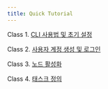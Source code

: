 ```yaml
---
title: Quick Tutorial
---
```


Class 1. [CLI 사용법 및 초기 설정](QuickTutorial1.md)

Class 2. [사용자 계정 생성 및 로그인](QuickTutorial2.md)

Class 3. [노드 활성화](QuickTutorial3.md)

Class 4. [태스크 정의](QuickTutorial4.md)
